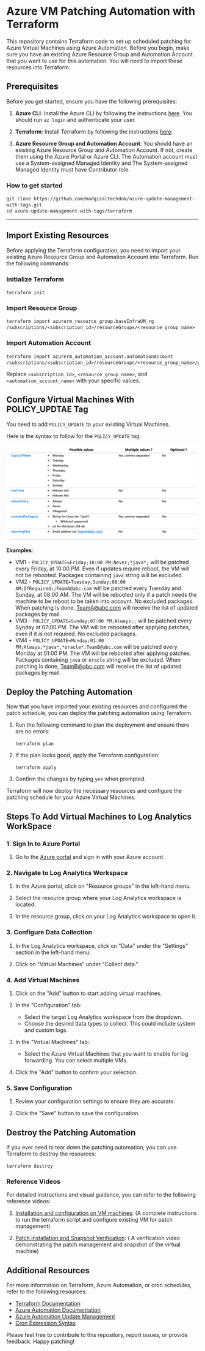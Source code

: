 Azure VM Patching Automation with Terraform
===========================================

This repository contains Terraform code to set up scheduled patching for Azure Virtual Machines using Azure Automation. Before you begin, make sure you have an existing Azure Resource Group and Automation Account that you want to use for this automation. You will need to import these resources into Terraform.

Prerequisites
-------------

Before you get started, ensure you have the following prerequisites:

1.  **Azure CLI**: Install the Azure CLI by following the instructions [here](https://docs.microsoft.com/en-us/cli/azure/install-azure-cli). You should run `az login` and authenticate your user.
    
2.  **Terraform**: Install Terraform by following the instructions [here](https://learn.hashicorp.com/tutorials/terraform/install-cli).
    
3.  **Azure Resource Group and Automation Account**: You should have an existing Azure Resource Group and Automation Account. If not, create them using the Azure Portal or Azure CLI. The Automation account must use a System-assigned Managed Identity and The System-assigned Managed Identity must have Contributor role.
    
### How to get started
```
git clone https://github.com/madgicaltechdom/azure-update-management-with-tags.git
cd azure-update-management-with-tags/terraform
```
-------------------------

Import Existing Resources
-------------------------

Before applying the Terraform configuration, you need to import your existing Azure Resource Group and Automation Account into Terraform. Run the following commands:


### Initialize Terraform
```
terraform init
``` 
### Import Resource Group
```
terraform import azurerm_resource_group.baseInfraUM_rg /subscriptions/<subscription_id>/resourceGroups/<resource_group_name>
```
### Import Automation Account
```
terraform import azurerm_automation_account.automationAccount /subscriptions/<subscription_id>/resourceGroups/<resource_group_name>/providers/Microsoft.Automation/automationAccounts/<automation_account_name>

```

Replace `<subscription_id>`, `<resource_group_name>`, and `<automation_account_name>` with your specific values.

Configure Virtual Machines With POLICY_UPDTAE Tag
-----------------------------
You need to add `POLICY_UPDATE` to your existing Virtual Machines. 

Here is the syntax to follow for the `POLICY_UPDATE` tag:

![POLICY_UPDATE Syntax](https://raw.githubusercontent.com/madgicaltechdom/azure-update-management-with-tags/main/docs/tag_syntax.png)

**Examples**:

*   VM1 - `POLICY_UPDATE=Friday;10:00 PM;Never;*java*;` will be patched every Friday, at 10:00 PM. Even if updates require reboot, the VM will not be rebooted. Packages containing `java` string will be excluded.
*   VM2 - `POLICY_UPDATE=Tuesday,Sunday;08:00 AM;IfRequired;;TeamA@abc.com` will be patched every Tuesday and Sunday, at 08:00 AM. The VM will be rebooted only if a patch needs the machine to be reboot to be taken into account. No excluded packages. When patching is done, [TeamA@abc.com](mailto:TeamA@abc.com) will receive the list of updated packages by mail.
*   VM3 - `POLICY_UPDATE=Sunday;07:00 PM;Always;;` will be patched every Synday at 07:00 PM. The VM will be rebooted after applying patches, even if it is not required. No excluded packages.
*   VM4 - `POLICY_UPDATE=Monday;01:00 PM;Always;*java*,*oracle*;TeamB@abc.com` will be patched every Monday at 01:00 PM. The VM will be rebooted after applying patches. Packages containing `java` or `oracle` string will be excluded. When patching is done, [TeamB@abc.com](mailto:TeamB@abc.com) will receive the list of updated packages by mail.

Deploy the Patching Automation
------------------------------

Now that you have imported your existing resources and configured the patch schedule, you can deploy the patching automation using Terraform.

1.  Run the following command to plan the deployment and ensure there are no errors:
    
    ```terraform plan```
    
2.  If the plan looks good, apply the Terraform configuration:
    
    
    ```terraform apply```
    
3.  Confirm the changes by typing `yes` when prompted.
    

Terraform will now deploy the necessary resources and configure the patching schedule for your Azure Virtual Machines.

Steps To Add Virtual Machines to Log Analytics WorkSpace
-----

### 1\. Sign In to Azure Portal

1.  Go to the [Azure portal](https://portal.azure.com/) and sign in with your Azure account.

### 2\. Navigate to Log Analytics Workspace

1.  In the Azure portal, click on "Resource groups" in the left-hand menu.
    
2.  Select the resource group where your Log Analytics workspace is located.
    
3.  In the resource group, click on your Log Analytics workspace to open it.
    

### 3\. Configure Data Collection

1.  In the Log Analytics workspace, click on "Data" under the "Settings" section in the left-hand menu.
    
2.  Click on "Virtual Machines" under "Collect data."
    

### 4\. Add Virtual Machines

1.  Click on the "Add" button to start adding virtual machines.
    
2.  In the "Configuration" tab:
    
    *   Select the target Log Analytics workspace from the dropdown.
    *   Choose the desired data types to collect. This could include system and custom logs.
3.  In the "Virtual Machines" tab:
    
    *   Select the Azure Virtual Machines that you want to enable for log forwarding. You can select multiple VMs.
4.  Click the "Add" button to confirm your selection.
    

### 5\. Save Configuration

1.  Review your configuration settings to ensure they are accurate.
    
2.  Click the "Save" button to save the configuration.

Destroy the Patching Automation
-------------------------------

If you ever need to tear down the patching automation, you can use Terraform to destroy the resources:

```terraform destroy```

### Reference Videos

For detailed instructions and visual guidance, you can refer to the following reference videos:

1.  [Installation and configuration on VM machines](https://drive.google.com/file/d/1yQm4fBcdNkwuZebzfSwGhzFiAev7kZ0D/view): (A complete instructions to run the terraform script and configure existing VM for patch management)
    
2.  [Patch installation and Snapshot Verification](https://drive.google.com/file/d/1nXdNy88Sq_Kp0Hey-BKtwrZX0kbaYqHf/view?usp=drive_link): ( A verification video demonstrating the patch management and snapshot of the virtual machine)

Additional Resources
--------------------

For more information on Terraform, Azure Automation, or cron schedules, refer to the following resources:

*   [Terraform Documentation](https://www.terraform.io/docs/index.html)
*   [Azure Automation Documentation](https://docs.microsoft.com/en-us/azure/automation/)
*   [Azure Automation Update Management](https://docs.microsoft.com/en-us/azure/automation/update-management/overview)
*   [Cron Expression Syntax](https://en.wikipedia.org/wiki/Cron#Overview)

Please feel free to contribute to this repository, report issues, or provide feedback. Happy patching!
